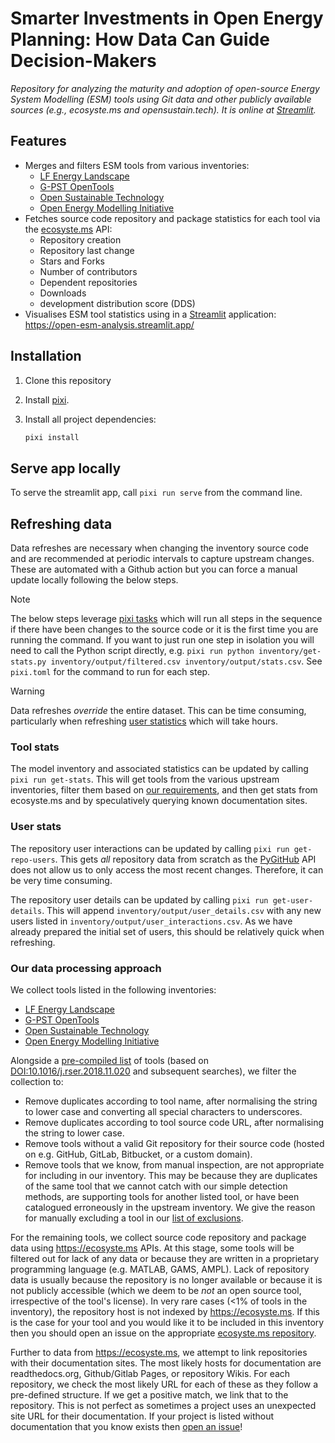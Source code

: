 
# Smarter Investments in Open Energy Planning: How Data Can Guide Decision-Makers

*Repository for analyzing the maturity and adoption of open-source Energy System Modelling (ESM) tools using Git data and other publicly available sources (e.g., ecosyste.ms and opensustain.tech). It is online at [Streamlit](https://open-esm-analysis.streamlit.app/).*

## Features

- Merges and filters ESM tools from various inventories:
  - [LF Energy Landscape](https://github.com/lf-energy/lfenergy-landscape)
  - [G-PST OpenTools](https://api.github.com/repos/G-PST/opentools)
  - [Open Sustainable Technology](https://github.com/protontypes/open-sustainable-technology)
  - [Open Energy Modelling Initiative](https://wiki.openmod-initiative.org/wiki/Open_Models)
- Fetches source code repository and package statistics for each tool via the [ecosyste.ms](https://ecosyste.ms) API:
  - Repository creation
  - Repository last change
  - Stars and Forks
  - Number of contributors
  - Dependent repositories
  - Downloads
  - development distribution score (DDS)
- Visualises ESM tool statistics using in a [Streamlit](https://streamlit.io/) application: <https://open-esm-analysis.streamlit.app/>

## Installation

1. Clone this repository
1. Install [pixi](https://pixi.sh/latest/).
1. Install all project dependencies:

   ```sh
   pixi install
   ```

## Serve app locally

To serve the streamlit app, call `pixi run serve` from the command line.

## Refreshing data

Data refreshes are necessary when changing the inventory source code and are recommended at periodic intervals to capture upstream changes.
These are automated with a Github action but you can force a manual update locally following the below steps.


>[!NOTE]
>The below steps leverage [pixi tasks](https://pixi.sh/dev/workspace/advanced_tasks/) which will run all steps in the sequence if there have been changes to the source code or it is the first time you are running the command.
>If you want to just run one step in isolation you will need to call the Python script directly, e.g. `pixi run python inventory/get-stats.py inventory/output/filtered.csv inventory/output/stats.csv`.
>See `pixi.toml` for the command to run for each step.

>[!WARNING]
>Data refreshes _override_ the entire dataset.
>This can be time consuming, particularly when refreshing [user statistics](#user-stats) which will take hours.

### Tool stats

The model inventory and associated statistics can be updated by calling `pixi run get-stats`.
This will get tools from the various upstream inventories, filter them based on [our requirements](#our-data-processing-approach), and then get stats from ecosyste.ms and by speculatively querying known documentation sites.

### User stats

The repository user interactions can be updated by calling `pixi run get-repo-users`.
This gets _all_ repository data from scratch as the [PyGitHub](https://github.com/PyGithub/PyGithub) API does not allow us to only access the most recent changes.
Therefore, it can be very time consuming.

The repository user details can be updated by calling `pixi run get-user-details`.
This will append `inventory/output/user_details.csv` with any new users listed in `inventory/output/user_interactions.csv`.
As we have already prepared the initial set of users, this should be relatively quick when refreshing.

### Our data processing approach

We collect tools listed in the following inventories:

- [LF Energy Landscape](https://github.com/lf-energy/lfenergy-landscape)
- [G-PST OpenTools](https://api.github.com/repos/G-PST/opentools)
- [Open Sustainable Technology](https://github.com/protontypes/open-sustainable-technology)
- [Open Energy Modelling Initiative](https://wiki.openmod-initiative.org/wiki/Open_Models)

Alongside a [pre-compiled list](./inventory/pre_compiled_esm_list.csv) of tools (based on [DOI:10.1016/j.rser.2018.11.020](https://doi.org/10.1016/j.rser.2018.11.020) and subsequent searches), we filter the collection to:

- Remove duplicates according to tool name, after normalising the string to lower case and converting all special characters to underscores.
- Remove duplicates according to tool source code URL, after normalising the string to lower case.
- Remove tools without a valid Git repository for their source code (hosted on e.g. GitHub, GitLab, Bitbucket, or a custom domain).
- Remove tools that we know, from manual inspection, are not appropriate for including in our inventory.
  This may be because they are duplicates of the same tool that we cannot catch with our simple detection methods, are supporting tools for another listed tool, or have been catalogued erroneously in the upstream inventory.
  We give the reason for manually excluding a tool in our [list of exclusions](./inventory/exclusions.csv).

For the remaining tools, we collect source code repository and package data using <https://ecosyste.ms> APIs.
At this stage, some tools will be filtered out for lack of any data or because they are written in a proprietary programming language (e.g. MATLAB, GAMS, AMPL).
Lack of repository data is usually because the repository is no longer available or because it is not publicly accessible (which we deem to be *not* an open source tool, irrespective of the tool's license).
In very rare cases (<1% of tools in the inventory), the repository host is not indexed by <https://ecosyste.ms>.
If this is the case for your tool and you would like it to be included in this inventory then you should open an issue on the appropriate [ecosyste.ms repository](https://github.com/ecosyste-ms).

Further to data from <https://ecosyste.ms>, we attempt to link repositories with their documentation sites.
The most likely hosts for documentation are readthedocs.org, Github/Gitlab Pages, or repository Wikis.
For each repository, we check the most likely URL for each of these as they follow a pre-defined structure.
If we get a positive match, we link that to the repository.
This is not perfect as sometimes a project uses an unexpected site URL for their documentation.
If your project is listed without documentation that you know exists then [open an issue](https://github.com/open-energy-transition/open-esm-analysis/issues/new)!
